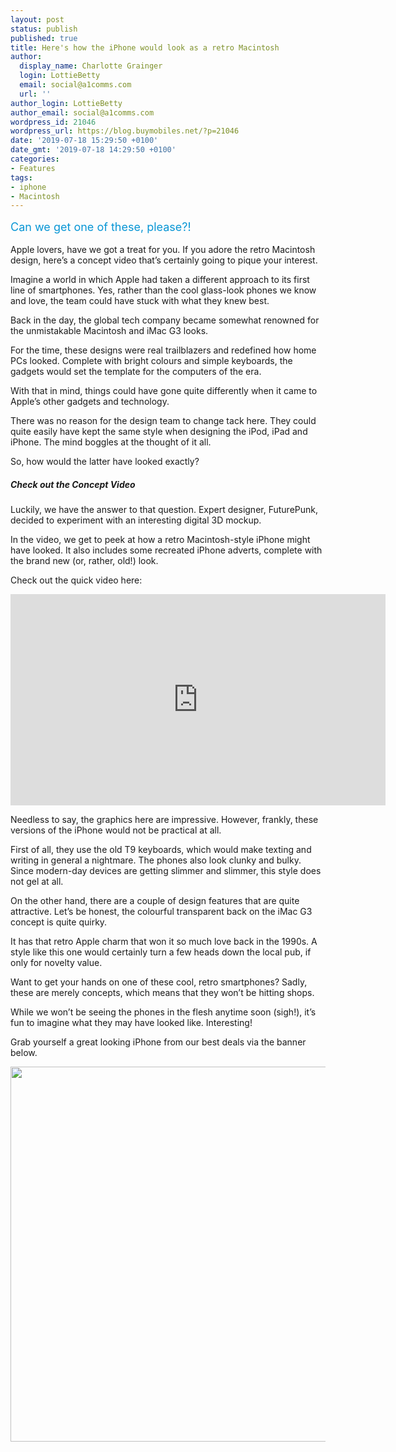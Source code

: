 ```yaml
---
layout: post
status: publish
published: true
title: Here's how the iPhone would look as a retro Macintosh
author:
  display_name: Charlotte Grainger
  login: LottieBetty
  email: social@a1comms.com
  url: ''
author_login: LottieBetty
author_email: social@a1comms.com
wordpress_id: 21046
wordpress_url: https://blog.buymobiles.net/?p=21046
date: '2019-07-18 15:29:50 +0100'
date_gmt: '2019-07-18 14:29:50 +0100'
categories:
- Features
tags:
- iphone
- Macintosh
---
```

<p><!-- wp:paragraph --></p>
<p><span class="postStandFirst" style="color: #0896d5; line-height: 26px; font-size: 18px;">Can we get one of these, please?!</span></p>
<p><!-- /wp:paragraph --></p>
<p>Apple lovers, have we got a treat for you. If you adore the retro Macintosh design, here&rsquo;s a concept video that&rsquo;s certainly going to pique your interest.</p>
<p>Imagine a world in which Apple had taken a different approach to its first line of smartphones. Yes, rather than the cool glass-look phones we know and love, the team could have stuck with what they knew best.</p>
<p>Back in the day, the global tech company became somewhat renowned for the unmistakable Macintosh and iMac G3 looks.</p>
<p>For the time, these designs were real trailblazers and redefined how home PCs looked. Complete with bright colours and simple keyboards, the gadgets would set the template for the computers of the era.</p>
<p>With that in mind, things could have gone quite differently when it came to Apple&rsquo;s other gadgets and technology.</p>
<p>There was no reason for the design team to change tack here. They could quite easily have kept the same style when designing the iPod, iPad and iPhone. The mind boggles at the thought of it all.</p>
<p>So, how would the latter have looked exactly?</p>
<h5>Check out the Concept Video</h5>
<p>Luckily, we have the answer to that question. Expert designer, FuturePunk, decided to experiment with an interesting digital 3D mockup.</p>
<p>In the video, we get to peek at how a retro Macintosh-style iPhone might have looked. It also includes some recreated iPhone adverts, complete with the brand new (or, rather, old!) look.</p>
<p>Check out the quick video here:</p>
<p><iframe src="https://www.youtube.com/embed/oTxB-ex-2zI" width="600" height="338" frameborder="0" allowfullscreen="allowfullscreen"></iframe></p>
<p>Needless to say, the graphics here are impressive. However, frankly, these versions of the iPhone would not be practical at all.</p>
<p>First of all, they use the old T9 keyboards, which would make texting and writing in general a nightmare. The phones also look clunky and bulky. Since modern-day devices are getting slimmer and slimmer, this style does not gel at all.</p>
<p>On the other hand, there are a couple of design features that are quite attractive. Let&rsquo;s be honest, the colourful transparent back on the iMac G3 concept is quite quirky.</p>
<p>It has that retro Apple charm that won it so much love back in the 1990s. A style like this one would certainly turn a few heads down the local pub, if only for novelty value.</p>
<p>Want to get your hands on one of these cool, retro smartphones? Sadly, these are merely concepts, which means that they won&rsquo;t be hitting shops.</p>
<p>While we won&rsquo;t be seeing the phones in the flesh anytime soon (sigh!), it&rsquo;s fun to imagine what they may have looked like. Interesting!</p>
<p>Grab yourself a great looking iPhone from our best deals via the banner below.</p>
<p><a href="https://www.buymobiles.net/apple" target="_blank" rel="noopener noreferrer"><img class="aligncenter wp-image-20352 size-full" src="https://storage.googleapis.com/a1comms-blog-buymobiles/1/2019/03/bm-blog-iphone-xs.jpg" alt="" width="600" height="600" /></a></p>
